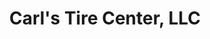 ---
title: "Carl's Tire Center, LLC"
url: /rainsville/carls-tire-center-llc/
shop: Autowerkstatt
---